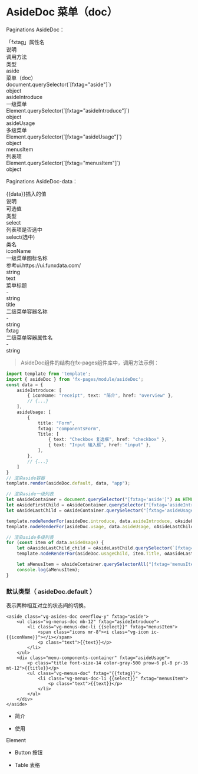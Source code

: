 # AsideDoc 菜单（doc）

Paginations AsideDoc：

<div class="vg-tables tables-wrap tables-aoto-scroller rowcolumn mb-16">
    <div class="vg-tables-header bg-gray-200 border-radius-xl">
        <div class="tables-col">「fxtag」属性名</div>
        <div class="tables-col">说明</div>
        <div class="tables-col tables-width-xl">调用方法</div>
        <div class="tables-col tables-width-last">类型</div>
    </div>
    <div class="vg-tables-body">
        <div class="tables-body-scroller">
            <div class="tables-row">
                <div class="tables-col">aside</div>
                <div class="tables-col">菜单（doc）</div>
                <div class="tables-col tables-width-xl">document.querySelector(`[fxtag="aside"]`)</div>
                <div class="tables-col tables-width-last">object</div>
            </div>
            <div class="tables-row">
                <div class="tables-col">asideIntroduce</div>
                <div class="tables-col">一级菜单</div>
                <div class="tables-col tables-width-xl">Element.querySelector(`[fxtag="asideIntroduce"]`)</div>
                <div class="tables-col tables-width-last">object</div>
            </div>
            <div class="tables-row">
                <div class="tables-col">asideUsage</div>
                <div class="tables-col">多级菜单</div>
                <div class="tables-col tables-width-xl">Element.querySelector(`[fxtag="asideUsage"]`)</div>
                <div class="tables-col tables-width-last">object</div>
            </div>
            <div class="tables-row">
                <div class="tables-col">menusItem</div>
                <div class="tables-col">列表项</div>
                <div class="tables-col tables-width-xl">Element.querySelector(`[fxtag="menusItem"]`)</div>
                <div class="tables-col tables-width-last">object</div>
            </div>
        </div>
    </div>
</div>

Paginations AsideDoc-data：

<div class="vg-tables tables-wrap tables-aoto-scroller rowcolumn mb-16">
    <div class="vg-tables-header bg-gray-200 border-radius-xl">
        <div class="tables-col">{{data}}插入的值</div>
        <div class="tables-col">说明</div>
        <div class="tables-col">可选值</div>
        <div class="tables-col tables-col-last">类型</div>
    </div>
    <div class="vg-tables-body">
        <div class="tables-body-scroller">
            <div class="tables-row">
                <div class="tables-col">select</div>
                <div class="tables-col">列表项是否选中</div>
                <div class="tables-col">select(选中)</div>
                <div class="tables-col tables-col-last">类名</div>
            </div>
            <div class="tables-row">
                <div class="tables-col">iconName</div>
                <div class="tables-col">一级菜单图标名称</div>
                <div class="tables-col">参考ui.https://ui.funxdata.com/</div>
                <div class="tables-col tables-col-last">string</div>
            </div>
            <div class="tables-row">
                <div class="tables-col">text</div>
                <div class="tables-col">菜单标题</div>
                <div class="tables-col">-</div>
                <div class="tables-col tables-col-last">string</div>
            </div>
            <div class="tables-row">
                <div class="tables-col">title</div>
                <div class="tables-col">二级菜单容器名称</div>
                <div class="tables-col">-</div>
                <div class="tables-col tables-col-last">string</div>
            </div>
            <div class="tables-row">
                <div class="tables-col">fxtag</div>
                <div class="tables-col">二级菜单容器属性名</div>
                <div class="tables-col">-</div>
                <div class="tables-col tables-col-last">string</div>
            </div>
        </div>
    </div>
</div>

> AsideDoc组件的结构在fx-pages组件库中，调用方法示例：

```typeScript
import template from 'template';
import { asideDoc } from 'fx-pages/module/asideDoc';
const data = {
    asideIntroduce: [
        { iconName: "receipt", text: "简介", href: "overview" },
        // {...}
    ],
    asideUsage: [
        {
            title: "Form",
            fxtag: "componentsForm",
            Title: [
                { text: "Checkbox 复选框", href: "checkbox" },
                { text: "Input 输入框", href: "input" },
            ],
        },
        // {...}
    ]
} 
// 渲染aside容器
template.render(asideDoc.default, data, "app");

// 渲染aside一级列表
let oAsideContainer = document.querySelector("[fxtag='aside']") as HTMLElement;
let oAsideFirstChild = oAsideContainer.querySelector("[fxtag='asideIntroduce']") as HTMLElement;
let oAsideLastChild = oAsideContainer.querySelector("[fxtag='asideUsage']") as HTMLElement;

template.nodeRenderFor(asideDoc.introduce, data.asideIntroduce, oAsideFirstChild);
template.nodeRenderFor(asideDoc.usage, data.asideUsage, oAsideLastChild);

// 渲染aside多级列表
for (const item of data.asideUsage) {
    let oAasideLastChild_child = oAsideLastChild.querySelector(`[fxtag='${item.fxtag}']`) as HTMLElement;
    template.nodeRenderFor(asideDoc.usageChild, item.Title, oAasideLastChild_child);

    let aMenusItem = oAsideContainer.querySelectorAll("[fxtag='menusItem']")
    console.log(aMenusItem);
}
```

### 默认类型（ asideDoc.default ）

表示两种相互对立的状态间的切换。

<section class='row justify-center pcol-10 prow-20 border-radius-md box-shadow-all mb-16'>
  <div class="col-6 pcol-10">

    <aside class="vg-asides-doc overflow-y" fxtag="aside">
        <ul class="vg-menus-doc mb-12" fxtag="asideIntroduce">
            <li class="vg-menus-doc-li {{select}}" fxtag="menusItem">
                <span class="icons mr-8"><i class="vg-icon ic-{{iconName}}"></i></span>
                <p class="text">{{text}}</p>
            </li>
        </ul>
        <div class="menu-components-container" fxtag="asideUsage">
            <p class="title font-size-14 color-gray-500 prow-6 pl-8 pr-16 mt-12">{{title}}</p>
            <ul class="vg-menus-doc" fxtag="{{fxtag}}">
                <li class="vg-menus-doc-li {{select}}" fxtag="menusItem"> 
                    <p class="text">{{text}}</p>
                </li>
            </ul>
        </div>
    </aside>
    
  </div>
  
  <div class="col-6 row align-center pcol-10">
    <aside class="vg-asides-doc overflow-y" fxtag="aside" style="height: auto;">
        <ul class="vg-menus-doc mb-12">
            <li class="vg-menus-doc-li">
                <p class="icons mr-8"><i class="vg-icon ic-receipt"></i></p>
                <p class="text">简介</p>
            </li>
            <li class="vg-menus-doc-li">
                <p class="icons mr-8"><i class="vg-icon ic-project"></i></p>
                <p class="text">使用</p>
            </li>
        </ul>
        <div class="menu-components-container">
            <p class="title font-size-14 color-gray-500 pt-6 pb-6 pl-8 pr-16 mt-12">Element</p>
            <ul class="vg-menus-doc mb-12">
                <li class="vg-menus-doc-li">
                    <p class="text">Button 按钮</p>
                </li>
                <li class="vg-menus-doc-li">
                    <p class="text">Table 表格</p>
                </li>
            </ul>
        </div>
    </aside>
  </div>

</section>
